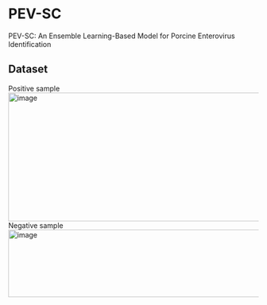 # PEV-SC
PEV-SC: An Ensemble Learning-Based Model for Porcine Enterovirus Identification

## Dataset
Positive sample
<img width="788" height="259" alt="image" src="https://github.com/user-attachments/assets/a4ab2ad0-9f7a-4bcc-8c7a-7ab6a4729689" />
Negative sample
<img width="770" height="136" alt="image" src="https://github.com/user-attachments/assets/300a047b-87ad-4f2b-b549-7adc0b0e1164" />
